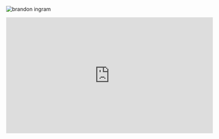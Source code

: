 ![brandon ingram](https://cdn.nba.com/headshots/nba/latest/1040x760/1627742.png)  


<iframe width="560" height="315" src="https://www.youtube.com/embed/igEt4STC24k?si=wz-TxBxE0Jg3olys" title="YouTube video player" frameborder="0" allow="accelerometer; autoplay; clipboard-write; encrypted-media; gyroscope; picture-in-picture; web-share" referrerpolicy="strict-origin-when-cross-origin" allowfullscreen></iframe>
